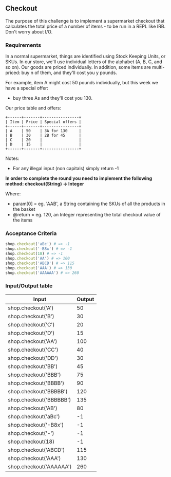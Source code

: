 ## Checkout

The purpose of this challenge is to implement a supermarket checkout that calculates the total price of a number of items - to be run in a REPL like IRB. Don't worry about I/O.


### Requirements
In a normal supermarket, things are identified using Stock Keeping Units, or SKUs.
In our store, we'll use individual letters of the alphabet (A, B, C, and so on).
Our goods are priced individually. In addition, some items are multi-priced: buy n of them, and they'll cost you y pounds.

For example, item A might cost 50 pounds individually, but this week we have a special offer:
- buy three As and they'll cost you 130.

Our price table and offers:
```
+------+-------+----------------+
| Item | Price | Special offers |
+------+-------+----------------+
| A    | 50    | 3A for 130     |
| B    | 30    | 2B for 45      |
| C    | 20    |                |
| D    | 15    |                |
+------+-------+----------------+
```

Notes:
 - For any illegal input (non capitals) simply return -1

**In order to complete the round you need to implement the following method:
     checkout(String) -> Integer**

Where:
 - param[0] = eg. 'AAB', a String containing the SKUs of all the products in the basket
 - @return = eg. 120, an Integer representing the total checkout value of the items

### Acceptance Criteria

```ruby
shop.checkout('aBc') # => -1
shop.checkout('-B8x') # => -1
shop.checkout(18) # => -1
shop.checkout('AA') # => 100
shop.checkout('ABCD') # => 115
shop.checkout('AAA') # => 130
shop.checkout('AAAAAA') # => 260
```

### Input/Output table

| Input                  | Output     |
| ---------------------- | ---------- |
| shop.checkout('A')     | 50         |
| shop.checkout('B')     | 30         |
| shop.checkout('C')     | 20         |
| shop.checkout('D')     | 15         |
| shop.checkout('AA')    | 100        |
| shop.checkout('CC')    | 40         |
| shop.checkout('DD')    | 30         |
| shop.checkout('BB')    | 45         |
| shop.checkout('BBB')   | 75         |
| shop.checkout('BBBB')  | 90         |
| shop.checkout('BBBBB') | 120        |
| shop.checkout('BBBBBB') | 135       |
| shop.checkout('AB')    | 80         |
| shop.checkout('aBc')   | -1         |
| shop.checkout('-B8x')  | -1         | 
| shop.checkout('-')     | -1         | 
| shop.checkout(18)      | -1         |
| shop.checkout('ABCD')  | 115        |
| shop.checkout('AAA')   | 130        |
| shop.checkout('AAAAAA')| 260        |

